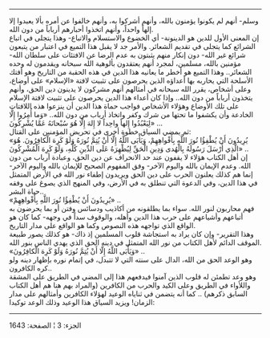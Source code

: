 ------------------------------------------------------------------------

وسلم- أنهم لم يكونوا يؤمنون بالله، وأنهم أشركوا به، وأنهم خالفوا عن أمره
بألا يعبدوا إلا إلهاً واحداً، وأنهم اتخذوا أحبارهم أرباباً من دون الله.  
إن المعنى الأول للدين هو الدينونة- أي الخضوع والاستسلام والاتباع- وهذا
يتجلى في اتباع الشرائع كما يتجلى في تقديم الشعائر. والأمر جد لا يقبل هذا
التميع في اعتبار من يتبعون شرائع غير الله- دون إنكار منهم يثبتون به عدم
الرضا عن الافتئات على سلطان الله- مؤمنين بالله، مسلمين، لمجرد أنهم
يعتقدون بألوهية الله سبحانه ويقدمون له وحده الشعائر.. وهذا التميع هو
أخطر ما يعانيه هذا الدين في هذه الحقبة من التاريخ وهو أفتك الأسلحة التي
يحاربه بها أعداؤه الذين يحرصون على تثبيت لافتة «الإسلام» على أوضاع، وعلى
أشخاص، يقرر الله سبحانه في أمثالهم أنهم مشركون لا يدينون دين الحق، وأنهم
يتخذون أرباباً من دون الله.. وإذا كان أعداء هذا الدين يحرصون على تثبيت
لافتة الإسلام على تلك الأوضاع وهؤلاء الأشخاص فواجب حماة هذا الدين أن
ينزعوا هذه اللافتات الخادعة وأن يكشفوا ما تحتها من شرك وكفر واتخاذ أرباب
من دون الله.. «وَما أُمِرُوا إِلَّا لِيَعْبُدُوا إِلهاً واحِداً لا إِلهَ إِلَّا هُوَ سُبْحانَهُ عَمَّا
يُشْرِكُونَ» ...  
ثم يمضي السياق خطوة أخرى في تحريض المؤمنين على القتال:  
«يُرِيدُونَ أَنْ يُطْفِؤُا نُورَ اللَّهِ بِأَفْواهِهِمْ، وَيَأْبَى اللَّهُ إِلَّا أَنْ يُتِمَّ نُورَهُ وَلَوْ كَرِهَ
الْكافِرُونَ. هُوَ الَّذِي أَرْسَلَ رَسُولَهُ بِالْهُدى وَدِينِ الْحَقِّ لِيُظْهِرَهُ عَلَى الدِّينِ كُلِّهِ، وَلَوْ
كَرِهَ الْمُشْرِكُونَ» ..  
إن أهل الكتاب هؤلاء لا يقفون عند حد الانحراف عن دين الحق، وعبادة أرباب
من دون الله. وعدم الإيمان بالله واليوم الآخر- وفق المفهوم الصحيح للإيمان
بالله واليوم الآخر- إنما هم كذلك يعلنون الحرب على دين الحق ويريدون إطفاء
نور الله في الأرض المتمثل في هذا الدين، وفي الدعوة التي تنطلق به في
الأرض، وفي المنهج الذي يصوغ على وفقه حياة البشر..  
«يُرِيدُونَ أَنْ يُطْفِؤُا نُورَ اللَّهِ بِأَفْواهِهِمْ» ..  
فهم محاربون لنور الله. سواء بما يطلقونه من أكاذيب ودسائس وفتن أو بما
يحرضون به أتباعهم وأشياعهم على حرب هذا الدين وأهله، والوقوف سداً في وجهه-
كما كان هو الواقع الذي تواجهه هذه النصوص وكما هو الواقع على مدار
التاريخ.  
وهذا التقرير- وإن كان يراد به استجاشة قلوب المسلمين إذ ذاك- هو كذلك يصور
طبيعة الموقف الدائم لأهل الكتاب من نور الله المتمثل في دينه الحق الذي
يهدي الناس بنور الله.  
«وَيَأْبَى اللَّهُ إِلَّا أَنْ يُتِمَّ نُورَهُ وَلَوْ كَرِهَ الْكافِرُونَ» ..  
وهو الوعد الحق من الله، الدال على سنته التي لا تتبدل، في إتمام نوره
بإظهار دينه ولو كره الكافرون..  
وهو وعد تطمئن له قلوب الذين آمنوا فيدفعهم هذا إلى المضي في الطريق على
المشقة واللأواء في الطريق وعلى الكيد والحرب من الكافرين (والمراد بهم هنا
هم أهل الكتاب السابق ذكرهم) .. كما أنه يتضمن في ثناياه الوعيد لهؤلاء
الكافرين وأمثالهم على مدار الزمان! ويزيد السياق هذا الوعيد وذلك الوعد
توكيدا:

------------------------------------------------------------------------

الجزء: 3 ¦ الصفحة: 1643
